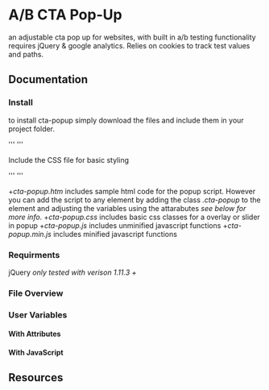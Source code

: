 # A/B CTA Pop-Up
an adjustable cta pop up for websites, with built in a/b testing functionality requires jQuery &amp; google analytics. Relies on cookies to track test values and paths.

## Documentation

### Install

to install cta-popup simply download the files and include them in your project folder.

'''
	<script src="cta-popup.js"></script>
'''

Include the CSS file for basic styling

'''
	<link rel="stylesheet" href="cta-popup.css">
'''

+*cta-popup.htm* includes sample html code for the popup script. However you can add the script to any element by adding the class *.cta-popup* to the element and adjusting the variables using the attarabutes *see below for more info*.
+*cta-popup.css* includes basic css classes for a overlay or slider in popup
+*cta-popup.js* includes unminified javascript functions
+*cta-popup.min.js* includes minified javascript functions

### Requirments

jQuery *only tested with verison 1.11.3 +*

### File Overview



### User Variables

#### With Attributes
#### With JavaScript


## Resources
